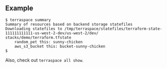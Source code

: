 ## Example

    $ terraspace summary
    Summary of resources based on backend storage statefiles
    Downloading statefiles to /tmp/terraspace/statefiles/terraform-state-111111111111-us-west-2-dev/us-west-2/dev/
    stacks/demo/terraform.tfstate
        random_pet this: sunny-chicken
        aws_s3_bucket this: bucket-sunny-chicken
    $

Also, check out `terraspace all show`.